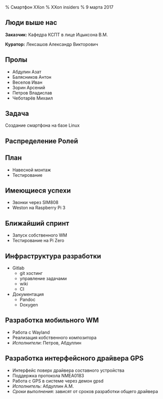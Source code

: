 % Смартфон XXon
% XXon insiders
% 9 марта 2017

## Люди выше нас

**Заказчик:** Кафедра КСПТ в лице Ицыксона В.М.

**Куратор:** Лексашов Александр Викторович

## Пролы

- Абдулин Азат
- Балясников Антон 
- Веселов Иван 
- Зорин Арсений
- Петров Владислав
- Чеботарёв Михаил

## Задача

Создание смартфона на базе Linux

## Распределение Ролей

## План

- Навесной монтаж
- Тестирование

## Имеющиеся успехи

- Звонки через SIM808
- Weston на Raspberry Pi 3 

## Ближайший спринт

- Запуск собственного WM
- Тестирование на Pi Zero


## Инфраструктура разработки

- Gitlab
	- git хостинг
	- управление задачами
	- wiki
	- CI
- Документация
	- Pandoc
	- Doxygen 

## Разработка мобильного WM

- Работа с Wayland
- Реализация кобственного композитора
- *Исполнители*: Петров, Абдуллин

## Разработка интерфейсного драйвера GPS

- Интерфейс поверх драйвера составного устройства
- Поддержка протокола NMEA0183
- Работа с GPS в системе через демон gpsd
- *Исполнитель*: Абдуллин А.М.
- *Сроки выполнения*: зависят от сроков разработки общего драйвера

